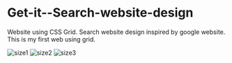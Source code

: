 # Get-it--Search-website-design
Website using CSS Grid. Search website design inspired by google website. This is my first web using grid.

![size1](https://user-images.githubusercontent.com/57042066/179378750-8efcb678-6e1e-4d22-9c30-741ed5eab48b.png)
![size2](https://user-images.githubusercontent.com/57042066/179378753-a23819f3-70cf-4728-b738-8aff95d810d1.png)
![size3](https://user-images.githubusercontent.com/57042066/179378745-1e1c2036-05d8-444f-beef-c7877fd9e620.png)
